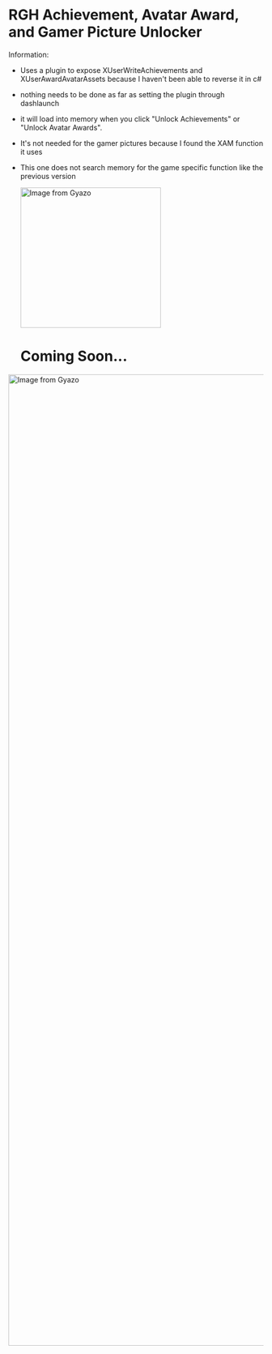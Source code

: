 # RGH Achievement, Avatar Award, and Gamer Picture Unlocker

Information:
* Uses a plugin to expose XUserWriteAchievements and XUserAwardAvatarAssets because I haven't been able to reverse it in c#
* nothing needs to be done as far as setting the plugin through dashlaunch
* it will load into memory when you click "Unlock Achievements" or "Unlock Avatar Awards".
* It's not needed for the gamer pictures because I found the XAM function it uses
* This one does not search memory for the game specific function like the previous version

  <a href="https://gyazo.com/c5c4e8ab599a3f254ff80cf9f26f199c"><img src="https://i.gyazo.com/c5c4e8ab599a3f254ff80cf9f26f199c.png" alt="Image from Gyazo" width="277"/></a>

  # Coming Soon...

 <a href="https://gyazo.com/679ef3808088c4cf34b97f9d8e05e80f"><img src="https://i.gyazo.com/679ef3808088c4cf34b97f9d8e05e80f.gif" alt="Image from Gyazo" width="1918"/></a>
